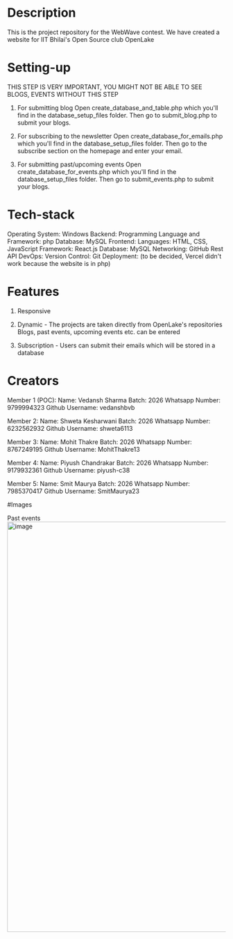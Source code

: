 # Description
This is the project repository for the WebWave contest. We have created a website for IIT Bhilai's Open Source club OpenLake

# Setting-up
THIS STEP IS VERY IMPORTANT, YOU MIGHT NOT BE ABLE TO SEE BLOGS, EVENTS WITHOUT THIS STEP

1. For submitting blog
  Open create_database_and_table.php which you'll find in the database_setup_files folder.
  Then go to submit_blog.php to submit your blogs.

2. For subscribing to the newsletter
  Open create_database_for_emails.php which you'll find in the database_setup_files folder.
  Then go to the subscribe section on the homepage and enter your email.

3. For submitting past/upcoming events
   Open create_database_for_events.php which you'll find in the database_setup_files folder.
   Then go to submit_events.php to submit your blogs.
   

# Tech-stack 
  Operating System: 
    Windows 
  Backend:
    Programming Language and Framework: php
  Database: 
    MySQL
  Frontend:
    Languages: HTML, CSS, JavaScript
  Framework: 
    React.js
  Database: 
    MySQL
  Networking: 
    GitHub Rest API 
  DevOps:
    Version Control: Git
    Deployment: (to be decided, Vercel didn't work because the website is in php)

# Features
  1. Responsive
  2. Dynamic - The projects are taken directly from OpenLake's repositories
               Blogs, past events, upcoming events etc. can be entered

  3. Subscription - Users can submit their emails which will be stored in a database


# Creators
Member 1 (POC):
	Name: Vedansh Sharma
	Batch: 2026
	Whatsapp Number: 9799994323
	Github Username: vedanshbvb

Member 2:
	Name: Shweta Kesharwani
	Batch: 2026
	Whatsapp Number: 6232562932
	Github Username: shweta6113

Member 3:
	Name: Mohit Thakre
	Batch: 2026
	Whatsapp Number: 8767249195
	Github Username: MohitThakre13

Member 4:
	Name: Piyush Chandrakar
	Batch: 2026
	Whatsapp Number: 9179932361
	Github Username: piyush-c38

Member 5:
	Name: Smit Maurya
	Batch: 2026
	Whatsapp Number: 7985370417
	Github Username: SmitMaurya23

#Images

Past events
<img width="943" alt="image" src="https://github.com/MohitThakre13/Pirates-of-Port-5000/assets/132203879/fbe4078d-6edf-446f-a37a-17178eff20ea">


